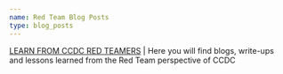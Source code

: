 ```yaml
---
name: Red Team Blog Posts
type: blog_posts
---
```


[LEARN FROM CCDC RED TEAMERS](https://ccdcblueteam.com/learn-from/learn-from-red-teamers/) | Here you will find blogs, write-ups and lessons learned from the Red Team perspective of CCDC





